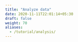 ```yaml
---
title: "Analyze data"
date: 2020-11-11T22:01:14+05:30
draft: false
weight: 70
aliases:
  - /tutorial/analysis/
---
```

